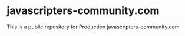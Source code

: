 # javascripters-community.com
This is a public repository for Production javascripters-community.com
